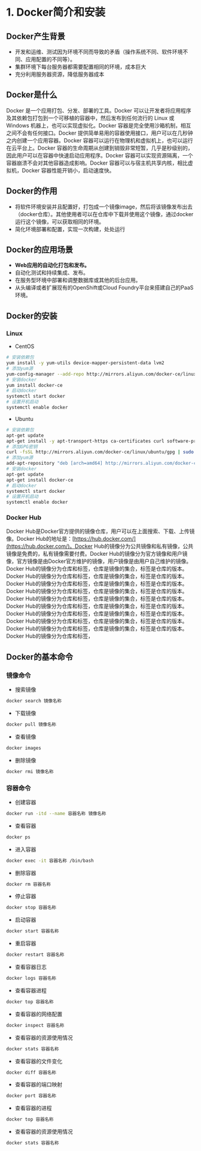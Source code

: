 #  1. Docker简介和安装

## Docker产生背景
- 开发和运维、测试因为环境不同而导致的矛盾（操作系统不同、软件环境不同、应用配置的不同等）。
- 集群环境下每台服务器都需要配置相同的环境，成本巨大
- 充分利用服务器资源，降低服务器成本

## Docker是什么
Docker 是一个应用打包、分发、部署的工具。Docker 可以让开发者将应用程序及其依赖包打包到一个可移植的容器中，然后发布到任何流行的 Linux 或 Windows 机器上，也可以实现虚拟化。Docker 容器是完全使用沙箱机制，相互之间不会有任何接口。Docker 提供简单易用的容器使用接口，用户可以在几秒钟之内创建一个应用容器。Docker 容器可以运行在物理机和虚拟机上，也可以运行在云平台上。Docker 容器的生命周期从创建到销毁非常短暂，几乎是秒级别的，因此用户可以在容器中快速启动应用程序。Docker 容器可以实现资源隔离，一个容器崩溃不会对其他容器造成影响。Docker 容器可以与宿主机共享内核，相比虚拟机，Docker 容器性能开销小，启动速度快。

## Docker的作用
- 将软件环境安装并且配置好，打包成一个镜像image，然后将该镜像发布出去（docker仓库）。其他使用者可以在仓库中下载并使用这个镜像，通过docker运行这个镜像，可以获取相同的环境。
- 简化环境部署和配置，实现一次构建，处处运行

## Docker的应用场景
- **Web应用的自动化打包和发布。**
- 自动化测试和持续集成、发布。
- 在服务型环境中部署和调整数据库或其他的后台应用。
- 从头编译或者扩展现有的OpenShift或Cloud Foundry平台来搭建自己的PaaS环境。

## Docker的安装
### Linux
- CentOS
```bash
# 安装依赖包
yum install -y yum-utils device-mapper-persistent-data lvm2
# 添加yum源
yum-config-manager --add-repo http://mirrors.aliyun.com/docker-ce/linux/centos/docker-ce.repo
# 安装docker
yum install docker-ce
# 启动docker
systemctl start docker
# 设置开机启动
systemctl enable docker
```
- Ubuntu
```bash
# 安装依赖包
apt-get update
apt-get install -y apt-transport-https ca-certificates curl software-properties-common
# 添加GPG密钥
curl -fsSL http://mirrors.aliyun.com/docker-ce/linux/ubuntu/gpg | sudo apt-key add -
# 添加yum源
add-apt-repository "deb [arch=amd64] http://mirrors.aliyun.com/docker-ce/linux/ubuntu $(lsb_release -cs) stable"
# 安装docker
apt-get update
apt-get install docker-ce
# 启动docker
systemctl start docker
# 设置开机启动
systemctl enable docker
```

### Docker Hub
Docker Hub是Docker官方提供的镜像仓库，用户可以在上面搜索、下载、上传镜像。Docker Hub的地址是：[https://hub.docker.com/](https://hub.docker.com/)。Docker Hub的镜像分为公共镜像和私有镜像，公共镜像是免费的，私有镜像需要付费。Docker Hub的镜像分为官方镜像和用户镜像，官方镜像是由Docker官方维护的镜像，用户镜像是由用户自己维护的镜像。Docker Hub的镜像分为仓库和标签，仓库是镜像的集合，标签是仓库的版本。Docker Hub的镜像分为仓库和标签，仓库是镜像的集合，标签是仓库的版本。Docker Hub的镜像分为仓库和标签，仓库是镜像的集合，标签是仓库的版本。Docker Hub的镜像分为仓库和标签，仓库是镜像的集合，标签是仓库的版本。Docker Hub的镜像分为仓库和标签，仓库是镜像的集合，标签是仓库的版本。Docker Hub的镜像分为仓库和标签，仓库是镜像的集合，标签是仓库的版本。Docker Hub的镜像分为仓库和标签，仓库是镜像的集合，标签是仓库的版本。Docker Hub的镜像分为仓库和标签，仓库是镜像的集合，标签是仓库的版本。Docker Hub的镜像分为仓库和标签，仓库是镜像的集合，标签是仓库的版本。Docker Hub的镜像分为仓库和标签，
## Docker的基本命令
### 镜像命令
- 搜索镜像
```bash
docker search 镜像名称
```
- 下载镜像
```bash
docker pull 镜像名称
```
- 查看镜像
```bash
docker images
```
- 删除镜像
```bash
docker rmi 镜像名称
```
### 容器命令
- 创建容器
```bash
docker run -itd --name 容器名称 镜像名称
```
- 查看容器
```bash
docker ps
```
- 进入容器
```bash
docker exec -it 容器名称 /bin/bash
```
- 删除容器
```bash
docker rm 容器名称
```
- 停止容器
```bash
docker stop 容器名称
```
- 启动容器
```bash
docker start 容器名称
```
- 重启容器
```bash
docker restart 容器名称
```
- 查看容器日志
```bash
docker logs 容器名称
```
- 查看容器进程
```bash
docker top 容器名称
```
- 查看容器的网络配置
```bash
docker inspect 容器名称
```
- 查看容器的资源使用情况
```bash
docker stats 容器名称
```
- 查看容器的文件变化
```bash
docker diff 容器名称
```
- 查看容器的端口映射
```bash
docker port 容器名称
```
- 查看容器的进程
```bash
docker top 容器名称
```
- 查看容器的资源使用情况
```bash
docker stats 容器名称
```
